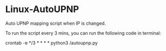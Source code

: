 # Linux-AutoUPNP
Auto UPNP mapping script when IP is changed.

To run the script every 3 mins, you can run the following code in terminal:

crontab -e
*/3 * * * * python3 <PATH TO YOU FILE>/autoupnp.py
